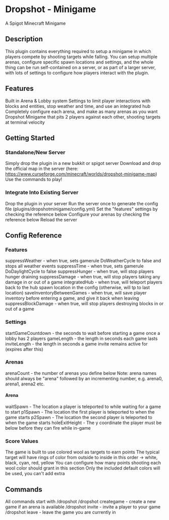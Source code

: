 # Dropshot - Minigame
A Spigot Minecraft Minigame

## Description
This plugin contains everything required to setup a minigame in which players compete by shooting targets while falling. You can setup multiple arenas, configure specific spawn locations and settings, and the whole thing can be run self-contained on a server, or as part of a larger server, with lots of settings to configure how players interact with the plugin.

## Features
Built in Arena & Lobby system
Settings to limit player interactions with blocks and entities, stop weather and time, and use an integrated hub
Completely configure each arena, and make as many arenas as you want
Dropshot Minigame that pits 2 players against each other, shooting targets at terminal velocity

## Getting Started
### Standalone/New Server
Simply drop the plugin in a new bukkit or spigot server
Download and drop the official map in the server (here: https://www.curseforge.com/minecraft/worlds/dropshot-minigame-map)
Use the commands to play!
### Integrate Into Existing Server
Drop the plugin in your server
Run the server once to generate the config file (plugins/dropshotminigame/config.yml)
Set the "features" settings by checking the reference below
Configure your arenas by checking the reference below
Reload the server

## Config Reference
### Features
suppressWeather - when true, sets gamerule DoWeatherCycle to false and stops all weather events
suppressTime - when true, sets gamerule DoDaylightCycle to false
suppressHunger - when true, will stop players hunger draining
suppressDamage - when true, will stop players taking any damage in or out of a game
integratedHub - when true, will teleport players back to the hub spawn location in the config (otherwise, will tp to last location)
saveInventoryBetweenGames - when true, will save player inventory before entering a game, and give it back when leaving
suppressBlockDamage - when true, will stop players destroying blocks in or out of a game
### Settings
startGameCountdown - the seconds to wait before starting a game once a lobby has 2 players
gameLength - the length in seconds each game lasts
inviteLength - the length in seconds a game invite remains active for (expires after this)
### Arenas
arenaCount - the number of arenas you define below
Note: arena names should always be "arena" followed by an incrementing number, e.g. arena0, arena1, arena2 etc.
#### Arena
waitSpawn - The location a player is teleported to while waiting for a game to start
p1Spawn - The location the first player is teleported to when the game starts
p2Spawn - The location the second player is teleported to when the game starts
holeExitHeight - The y coordinate the player must be below before they can fire while in-game

### Score Values
The game is built to use colored wool as targets to earn points
The typical target will have rings of color from outside to inside in this order -> white, black, cyan, red, yellow
You can configure how many points shooting each wool color should grant in this section
Only the included default colors will be used, you can't add extra

## Commands
All commands start with /dropshot
/dropshot creategame - create a new game if an arena is available
/dropshot invite <username> - invite a player to your game
/dropshot leave - leave the game you are currently in
